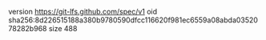 version https://git-lfs.github.com/spec/v1
oid sha256:8d226515188a380b9780590dfcc116620f981ec6559a08abda0352078282b968
size 488
